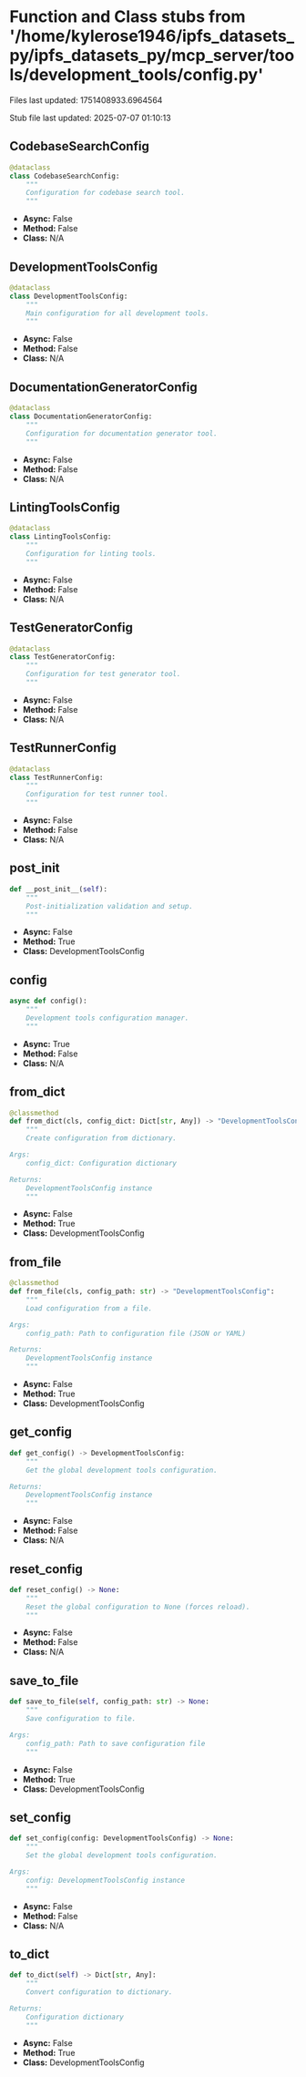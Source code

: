 # Function and Class stubs from '/home/kylerose1946/ipfs_datasets_py/ipfs_datasets_py/mcp_server/tools/development_tools/config.py'

Files last updated: 1751408933.6964564

Stub file last updated: 2025-07-07 01:10:13

## CodebaseSearchConfig

```python
@dataclass
class CodebaseSearchConfig:
    """
    Configuration for codebase search tool.
    """
```
* **Async:** False
* **Method:** False
* **Class:** N/A

## DevelopmentToolsConfig

```python
@dataclass
class DevelopmentToolsConfig:
    """
    Main configuration for all development tools.
    """
```
* **Async:** False
* **Method:** False
* **Class:** N/A

## DocumentationGeneratorConfig

```python
@dataclass
class DocumentationGeneratorConfig:
    """
    Configuration for documentation generator tool.
    """
```
* **Async:** False
* **Method:** False
* **Class:** N/A

## LintingToolsConfig

```python
@dataclass
class LintingToolsConfig:
    """
    Configuration for linting tools.
    """
```
* **Async:** False
* **Method:** False
* **Class:** N/A

## TestGeneratorConfig

```python
@dataclass
class TestGeneratorConfig:
    """
    Configuration for test generator tool.
    """
```
* **Async:** False
* **Method:** False
* **Class:** N/A

## TestRunnerConfig

```python
@dataclass
class TestRunnerConfig:
    """
    Configuration for test runner tool.
    """
```
* **Async:** False
* **Method:** False
* **Class:** N/A

## __post_init__

```python
def __post_init__(self):
    """
    Post-initialization validation and setup.
    """
```
* **Async:** False
* **Method:** True
* **Class:** DevelopmentToolsConfig

## config

```python
async def config():
    """
    Development tools configuration manager.
    """
```
* **Async:** True
* **Method:** False
* **Class:** N/A

## from_dict

```python
@classmethod
def from_dict(cls, config_dict: Dict[str, Any]) -> "DevelopmentToolsConfig":
    """
    Create configuration from dictionary.

Args:
    config_dict: Configuration dictionary

Returns:
    DevelopmentToolsConfig instance
    """
```
* **Async:** False
* **Method:** True
* **Class:** DevelopmentToolsConfig

## from_file

```python
@classmethod
def from_file(cls, config_path: str) -> "DevelopmentToolsConfig":
    """
    Load configuration from a file.

Args:
    config_path: Path to configuration file (JSON or YAML)

Returns:
    DevelopmentToolsConfig instance
    """
```
* **Async:** False
* **Method:** True
* **Class:** DevelopmentToolsConfig

## get_config

```python
def get_config() -> DevelopmentToolsConfig:
    """
    Get the global development tools configuration.

Returns:
    DevelopmentToolsConfig instance
    """
```
* **Async:** False
* **Method:** False
* **Class:** N/A

## reset_config

```python
def reset_config() -> None:
    """
    Reset the global configuration to None (forces reload).
    """
```
* **Async:** False
* **Method:** False
* **Class:** N/A

## save_to_file

```python
def save_to_file(self, config_path: str) -> None:
    """
    Save configuration to file.

Args:
    config_path: Path to save configuration file
    """
```
* **Async:** False
* **Method:** True
* **Class:** DevelopmentToolsConfig

## set_config

```python
def set_config(config: DevelopmentToolsConfig) -> None:
    """
    Set the global development tools configuration.

Args:
    config: DevelopmentToolsConfig instance
    """
```
* **Async:** False
* **Method:** False
* **Class:** N/A

## to_dict

```python
def to_dict(self) -> Dict[str, Any]:
    """
    Convert configuration to dictionary.

Returns:
    Configuration dictionary
    """
```
* **Async:** False
* **Method:** True
* **Class:** DevelopmentToolsConfig
